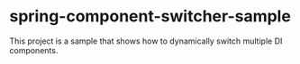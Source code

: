 # spring-component-switcher-sample

This project is a sample that shows how to dynamically switch multiple DI components.

